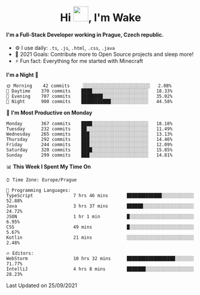 <h1 align="center">Hi <img src="https://raw.githubusercontent.com/MrWakeCZ/MrWakeCZ/master/Hi.gif" width="40px" />, I'm Wake</h1>

#### I'm a Full-Stack Developer working in Prague, Czech republic.
- ⚙️ I use daily: `.ts`, `.js`, `.html`, `.css`, `.java`
- 🥅 2021 Goals: Contribute more to Open Source projects and sleep more!
- ⚡ Fun fact: Everything for me started with Minecraft

<!--START_SECTION:waka-->
**I'm a Night 🦉** 

```text
🌞 Morning    42 commits     ░░░░░░░░░░░░░░░░░░░░░░░░░   2.08% 
🌆 Daytime    370 commits    ████░░░░░░░░░░░░░░░░░░░░░   18.33% 
🌃 Evening    707 commits    ████████░░░░░░░░░░░░░░░░░   35.02% 
🌙 Night      900 commits    ███████████░░░░░░░░░░░░░░   44.58%

```
📅 **I'm Most Productive on Monday** 

```text
Monday       367 commits    ████░░░░░░░░░░░░░░░░░░░░░   18.18% 
Tuesday      232 commits    ██░░░░░░░░░░░░░░░░░░░░░░░   11.49% 
Wednesday    265 commits    ███░░░░░░░░░░░░░░░░░░░░░░   13.13% 
Thursday     292 commits    ███░░░░░░░░░░░░░░░░░░░░░░   14.46% 
Friday       244 commits    ███░░░░░░░░░░░░░░░░░░░░░░   12.09% 
Saturday     320 commits    ████░░░░░░░░░░░░░░░░░░░░░   15.85% 
Sunday       299 commits    ███░░░░░░░░░░░░░░░░░░░░░░   14.81%

```


📊 **This Week I Spent My Time On** 

```text
⌚︎ Time Zone: Europe/Prague

💬 Programming Languages: 
TypeScript               7 hrs 46 mins       █████████████░░░░░░░░░░░░   52.88% 
Java                     3 hrs 37 mins       ██████░░░░░░░░░░░░░░░░░░░   24.72% 
JSON                     1 hr 1 min          █░░░░░░░░░░░░░░░░░░░░░░░░   6.95% 
CSS                      49 mins             █░░░░░░░░░░░░░░░░░░░░░░░░   5.67% 
Kotlin                   21 mins             ░░░░░░░░░░░░░░░░░░░░░░░░░   2.48%

🔥 Editors: 
WebStorm                 10 hrs 32 mins      ██████████████████░░░░░░░   71.77% 
IntelliJ                 4 hrs 8 mins        ███████░░░░░░░░░░░░░░░░░░   28.23%

```


 Last Updated on 25/09/2021
<!--END_SECTION:waka-->
